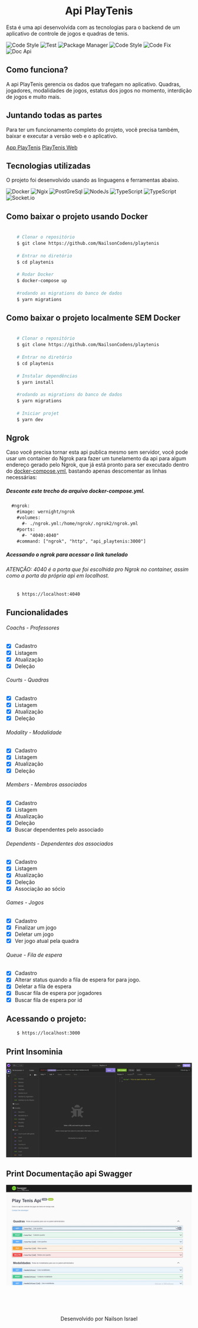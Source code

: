

<h1 align="center">
   Api PlayTenis
</h1>

Esta é uma api desenvolvida com as tecnologias para o backend de um aplicativo de controle de jogos e quadras de tenis.

![Code Style](https://img.shields.io/static/v1?style=flat-square&logo=codecov&logoColor=&label=Codecov&message=65%&color=d3d62a) ![Test](https://img.shields.io/static/v1?style=flat-square&logo=vitest&logoColor=white&label=Tested%20Vitest&message=29.4.1&color=6E9610) ![Package Manager](https://img.shields.io/static/v1?style=flat-square&logo=yarn&logoColor=white&label=Yarn&message=1.22.19&color=2A87B1) ![Code Style](https://img.shields.io/static/v1?style=flat-square&logo=prettier&logoColor=white&label=Code%20Style%20Prettier&message=2.7.1&color=EAB13B) ![Code Fix](https://img.shields.io/static/v1?style=flat-square&logo=eslint&logoColor=white&label=Code%20Style%20Prettier&message=8.0.1&color=472FB9) ![Doc Api](https://img.shields.io/static/v1?style=flat-square&logo=swagger&logoColor=white&label=Documentaçao%20Api&message=Swagger&color=85EA2D)

## Como funciona?
A api PlayTenis gerencia os dados que trafegam no aplicativo. Quadras, jogadores, modalidades de jogos, estatus dos jogos no momento, interdição de jogos e muito mais.

## Juntando todas as partes
Para ter um funcionamento completo do projeto, você precisa também, baixar e executar a versão web e o aplicativo.

<a href="https://github.com/NailsonCodens/playtenisapp" target="_blank">App PlayTenis</a>
<a href="https://github.com/NailsonCodens/playtenisweb" target="_blank">PlayTenis Web</a>



## Tecnologias utilizadas
O projeto foi desenvolvido usando as linguagens e ferramentas abaixo.

![Docker](https://img.shields.io/badge/Docker-2496ED?style=for-the-badge&logo=docker&logoColor=white) ![Ngix](https://img.shields.io/badge/Nginx-009639?style=for-the-badge&logo=nginx&logoColor=white) ![PostGreSql](https://img.shields.io/badge/PostgreSQL-316192?style=for-the-badge&logo=postgresql&logoColor=white) ![NodeJs](https://img.shields.io/badge/Node.js-43853D?style=for-the-badge&logo=node.js&logoColor=white) ![TypeScript](https://img.shields.io/badge/TypeScript-007ACC?style=for-the-badge&logo=typescript&logoColor=white) ![TypeScript](https://img.shields.io/badge/Ngrok-000?style=for-the-badge&logo=ngrok&logoColor=white) ![Socket.io](https://img.shields.io/badge/Socket.io-fff?style=for-the-badge&logo=socket.io&logoColor=000)

## Como baixar o projeto usando Docker

```bash

    # Clonar o repositório
    $ git clone https://github.com/NailsonCodens/playtenis

    # Entrar no diretório
    $ cd playtenis

    # Rodar Docker
    $ docker-compose up 

    #rodando as migrations do banco de dados
    $ yarn migrations
```

## Como baixar o projeto localmente SEM Docker

```bash

    # Clonar o repositório
    $ git clone https://github.com/NailsonCodens/playtenis

    # Entrar no diretório
    $ cd playtenis

    # Instalar dependências
    $ yarn install

    #rodando as migrations do banco de dados
    $ yarn migrations

    # Iniciar projet
    $ yarn dev
```

## Ngrok
Caso você precisa tornar esta api publica mesmo sem servidor, você pode usar um container do Ngrok para fazer um tunelamento da api para algum endereço gerado  pelo Ngrok, que já está pronto para ser executado dentro do <a target="_blank" href="https://github.com/NailsonCodens/playtenis/blob/main/docker-compose.yml">docker-compose.yml</a>, bastando apenas descomentar as linhas necessárias:

##### Desconte este trecho do arquivo docker-compose.yml.
```
  #ngrok:
    #image: wernight/ngrok
    #volumes:
      #- ./ngrok.yml:/home/ngrok/.ngrok2/ngrok.yml
    #ports:
      #- "4040:4040"
    #command: ["ngrok", "http", "api_playtenis:3000"]
```
##### Acessando o ngrok para acessar o link tunelado
###### ATENÇÃO: 4040 é a porta que foi escolhida pro Ngrok no container, assim como a porta da própria api em localhost.
```bash
    $ https://localhost:4040
```

## Funcionalidades
###### Coachs - Professores
- [x] Cadastro
- [x] Listagem
- [x] Atualização
- [x] Deleção
###### Courts - Quadras
- [x] Cadastro
- [x] Listagem
- [x] Atualização
- [x] Deleção
###### Modality - Modalidade
- [x] Cadastro
- [x] Listagem
- [x] Atualização
- [x] Deleção
###### Members - Membros associados
- [x] Cadastro
- [x] Listagem
- [x] Atualização
- [x] Deleção
- [x] Buscar dependentes pelo associado
###### Dependents - Dependentes dos associados
- [x] Cadastro
- [x] Listagem
- [x] Atualização
- [x] Deleção
- [x] Associação ao sócio  
###### Games - Jogos
- [x] Cadastro
- [x] Finalizar um jogo
- [x] Deletar um jogo
- [x] Ver jogo atual pela quadra
###### Queue - Fila de espera
- [x] Cadastro
- [x] Alterar status quando a fila de espera for para jogo.
- [x] Deletar a fila de espera
- [x] Buscar fila de espera por jogadores
- [x] Buscar fila de espera por id

## Acessando o projeto:
```bash
    $ https://localhost:3000
```

## Print Insominia
<img title="a title" alt="Alt text" src="https://github.com/NailsonCodens/playtenis/blob/main/prints/print-insominia.jpeg?raw=true">


## Print Documentação api Swagger
<img title="a title" alt="Alt text" src="https://github.com/NailsonCodens/playtenis/blob/main/prints/9b370146-13ab-4293-a849-240735206c8e.png?raw=true">

</br></br></br>
<p align="center">
  Desenvolvido por Nailson Israel
</p>
